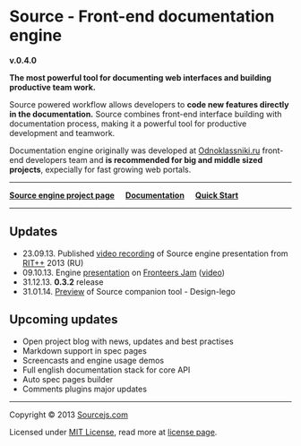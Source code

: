 # Source - Front-end documentation engine

**v.0.4.0**

**The most powerful tool for documenting web interfaces and building productive team work.**

Source powered workflow allows developers to **code new features directly in the documentation.** Source combines front-end interface building with documentation process, making it a powerful tool for productive development and teamwork.

Documentation engine originally was developed at [Odnoklassniki.ru](http://corp.mail.ru/en/communications/odnoklassniki) front-end developers team and **is recommended for big and middle sized projects**, expecially for fast growing web portals.

___


[**Source engine project page**](http://sourcejs.com) &nbsp;&nbsp;&nbsp; [**Documentation**](http://sourcejs.com/docs) &nbsp;&nbsp;&nbsp; [**Quick Start**](http://sourcejs.com/docs/base/index.html#1!)

___

## Updates
* 23.09.13. Published [video recording](http://www.youtube.com/watch?v=3HNW5Bru0Ws) of Source engine presentation from [RIT++](http://ritconf.ru/) 2013 (RU)
* 09.10.13. Engine [presentation](http://rhr.me/pres/source-min/) on [Fronteers Jam](http://fronteers.nl/congres/2013/jam-session) ([video](https://vimeo.com/77989211))
* 31.12.13. **0.3.2** release
* 31.01.14. [Preview](http://youtu.be/cefy_U5NU4o) of Source companion tool - Design-lego

## Upcoming updates

* Open project blog with news, updates and best practises
* Markdown support in spec pages
* Screencasts and engine usage demos
* Full english documentation stack for core API
* Auto spec pages builder
* Comments plugins major updates

___

Copyright © 2013 [Sourcejs.com](http://sourcejs.com)

Licensed under [MIT License](http://en.wikipedia.org/wiki/MIT_License), read more at [license page](http://github.com/sourcejs/source/wiki/MIT-License).
